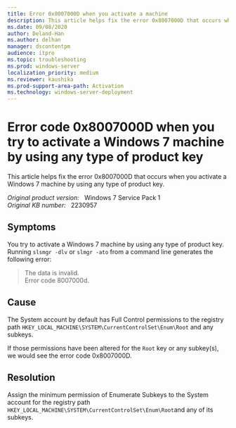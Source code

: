 ```yaml
---
title: Error 0x8007000D when you activate a machine
description: This article helps fix the error 0x8007000D that occurs when you activate a Windows 7 machine by using any type of product key.
ms.date: 09/08/2020
author: Deland-Han
ms.author: delhan
manager: dscontentpm
audience: itpro
ms.topic: troubleshooting
ms.prod: windows-server
localization_priority: medium
ms.reviewer: kaushika
ms.prod-support-area-path: Activation
ms.technology: windows-server-deployment
---
```

# Error code 0x8007000D when you try to activate a Windows 7 machine by using any type of product key

This article helps fix the error 0x8007000D that occurs when you activate a Windows 7 machine by using any type of product key.

_Original product version:_ &nbsp; Windows 7 Service Pack 1  
_Original KB number:_ &nbsp; 2230957

## Symptoms

You try to activate a Windows 7 machine by using any type of product key. Running `slsmgr -dlv` or `slmgr -ato` from a command line generates the following error:

> The data is invalid.  
> Error code 8007000d.

## Cause

The System account by default has Full Control permissions to the registry path `HKEY_LOCAL_MACHINE\SYSTEM\CurrentControlSet\Enum\Root` and any subkeys.

If those permissions have been altered for the `Root` key or any subkey(s), we would see the error code 0x8007000D.

## Resolution

Assign the minimum permission of Enumerate Subkeys to the System account for the registry path `HKEY_LOCAL_MACHINE\SYSTEM\CurrentControlSet\Enum\Root`and any of its subkeys.
